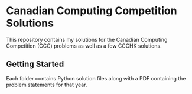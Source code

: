 # Canadian Computing Competition Solutions

This repository contains my solutions for the Canadian Computing Competition (CCC) problems as well as a few CCCHK solutions.

## Getting Started

Each folder contains Python solution files along with a PDF containing the problem statements for that year.